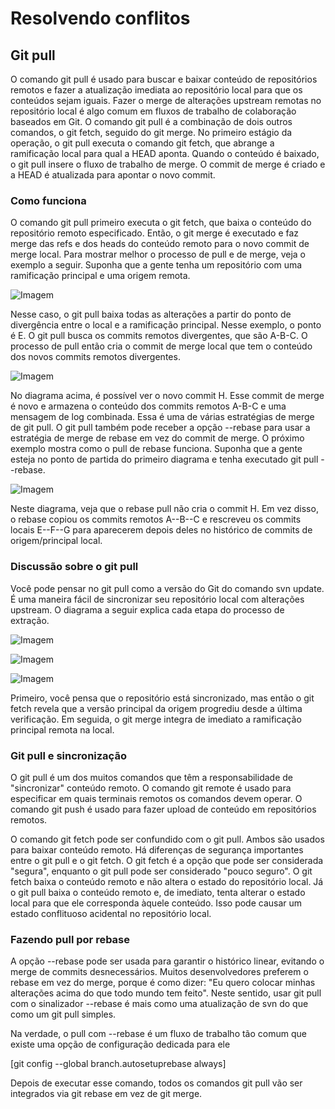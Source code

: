 # Resolvendo conflitos

## Git pull

O comando git pull é usado para buscar e baixar conteúdo de repositórios remotos e fazer a atualização imediata ao repositório local para que os conteúdos sejam iguais. Fazer o merge de alterações upstream remotas no repositório local é algo comum em fluxos de trabalho de colaboração baseados em Git. O comando git pull é a combinação de dois outros comandos, o git fetch, seguido do git merge. No primeiro estágio da operação, o git pull executa o comando git fetch, que abrange a ramificação local para qual a HEAD aponta. Quando o conteúdo é baixado, o git pull insere o fluxo de trabalho de merge. O commit de merge é criado e a HEAD é atualizada para apontar o novo commit.

### Como funciona

O comando git pull primeiro executa o git fetch, que baixa o conteúdo do repositório remoto especificado. Então, o git merge é executado e faz merge das refs e dos heads do conteúdo remoto para o novo commit de merge local. Para mostrar melhor o processo de pull e de merge, veja o exemplo a seguir. Suponha que a gente tenha um repositório com uma ramificação principal e uma origem remota.

![Imagem](https://wac-cdn.atlassian.com/dam/jcr:63e58c34-b273-4e48-a6b1-6e3ba4d4a0ea/01%20bubble%20diagram-01.svg?cdnVersion=610)

Nesse caso, o git pull baixa todas as alterações a partir do ponto de divergência entre o local e a ramificação principal. Nesse exemplo, o ponto é E. O git pull busca os commits remotos divergentes, que são A-B-C. O processo de pull então cria o commit de merge local que tem o conteúdo dos novos commits remotos divergentes.

![Imagem](https://wac-cdn.atlassian.com/dam/jcr:0269bb2d-eb7f-43d8-80a2-8afa88d11eea/02%20bubble%20diagram-02.svg?cdnVersion=610)

No diagrama acima, é possível ver o novo commit H. Esse commit de merge é novo e armazena o conteúdo dos commits remotos A-B-C e uma mensagem de log combinada. Essa é uma de várias estratégias de merge de git pull. O git pull também pode receber a opção --rebase para usar a estratégia de merge de rebase em vez do commit de merge. O próximo exemplo mostra como o pull de rebase funciona. Suponha que a gente esteja no ponto de partida do primeiro diagrama e tenha executado git pull --rebase.

![Imagem](https://wac-cdn.atlassian.com/dam/jcr:d5633068-d448-4140-953e-2ab31553ce10/03%20bubble%20diagram-03-updated@2x%20kopiera.png?cdnVersion=610)

Neste diagrama, veja que o rebase pull não cria o commit H. Em vez disso, o rebase copiou os commits remotos A--B--C e rescreveu os commits locais E--F--G para aparecerem depois deles no histórico de commits de origem/principal local.

### Discussão sobre o git pull

Você pode pensar no git pull como a versão do Git do comando svn update. É uma maneira fácil de sincronizar seu repositório local com alterações upstream. O diagrama a seguir explica cada etapa do processo de extração.

![Imagem](https://wac-cdn.atlassian.com/dam/jcr:9c543e76-04df-429e-af48-43a5276d7f4f/04-06%20Git%20pull%20discussion.svg?cdnVersion=610)

![Imagem](https://wac-cdn.atlassian.com/dam/jcr:9c543e76-04df-429e-af48-43a5276d7f4f/04-06%20Git%20pull%20discussion.svg?cdnVersion=610)

![Imagem](https://wac-cdn.atlassian.com/dam/jcr:9c543e76-04df-429e-af48-43a5276d7f4f/04-06%20Git%20pull%20discussion.svg?cdnVersion=610)

Primeiro, você pensa que o repositório está sincronizado, mas então o git fetch revela que a versão principal da origem progrediu desde a última verificação. Em seguida, o git merge integra de imediato a ramificação principal remota na local.

### Git pull e sincronização

O git pull é um dos muitos comandos que têm a responsabilidade de "sincronizar" conteúdo remoto. O comando git remote é usado para especificar em quais terminais remotos os comandos devem operar. O comando git push é usado para fazer upload de conteúdo em repositórios remotos.

O comando git fetch pode ser confundido com o git pull. Ambos são usados para baixar conteúdo remoto. Há diferenças de segurança importantes entre o git pull e o git fetch. O git fetch é a opção que pode ser considerada "segura", enquanto o git pull pode ser considerado "pouco seguro". O git fetch baixa o conteúdo remoto e não altera o estado do repositório local. Já o git pull baixa o conteúdo remoto e, de imediato, tenta alterar o estado local para que ele corresponda àquele conteúdo. Isso pode causar um estado conflituoso acidental no repositório local.

### Fazendo pull por rebase

A opção --rebase pode ser usada para garantir o histórico linear, evitando o merge de commits desnecessários. Muitos desenvolvedores preferem o rebase em vez do merge, porque é como dizer: "Eu quero colocar minhas alterações acima do que todo mundo tem feito". Neste sentido, usar git pull com o sinalizador --rebase é mais como uma atualização de svn do que como um git pull simples.

Na verdade, o pull com --rebase é um fluxo de trabalho tão comum que existe uma opção de configuração dedicada para ele

[git config --global branch.autosetuprebase always]

Depois de executar esse comando, todos os comandos git pull vão ser integrados via git rebase em vez de git merge.